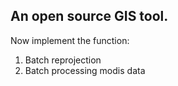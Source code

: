 ## An open source GIS tool.
Now implement the function:
1. Batch reprojection
2. Batch processing modis data